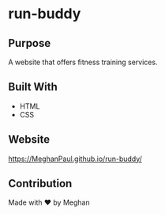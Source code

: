 # run-buddy

## Purpose
A website that offers fitness training services.

## Built With
* HTML
* CSS

## Website
https://MeghanPaul.github.io/run-buddy/

## Contribution
Made with ❤️ by Meghan
